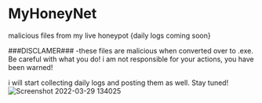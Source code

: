 # MyHoneyNet
malicious files from my live honeypot {daily logs coming soon}

###DISCLAMER### -these files are malicious when converted over to .exe. Be careful with what you do! i am not responsible for your actions, you have been warned!

i will start collecting daily logs and posting them as well. Stay tuned! 
![Screenshot 2022-03-29 134025](https://user-images.githubusercontent.com/101017533/160682277-1a4c764e-01f8-41d6-9c82-2842d5fcc394.png)
